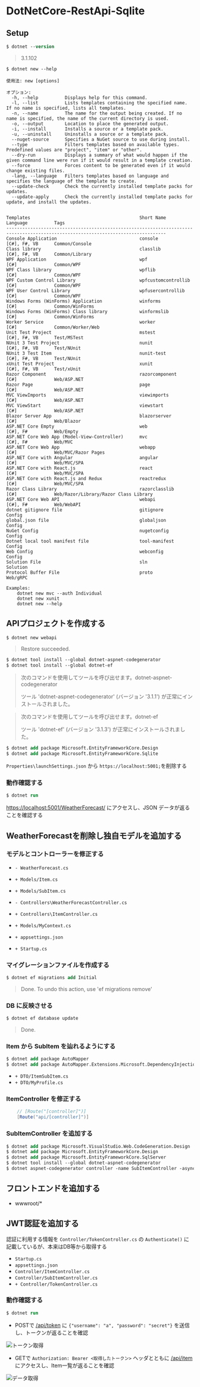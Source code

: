 # DotNetCore-RestApi-Sqlite

## Setup

```ps
$ dotnet --version
```

> 3.1.102

```ps
$ dotnet new --help
```

```
使用法: new [options]

オプション:
  -h, --help          Displays help for this command.
  -l, --list          Lists templates containing the specified name. If no name is specified, lists all templates.
  -n, --name          The name for the output being created. If no name is specified, the name of the current directory is used.
  -o, --output        Location to place the generated output.
  -i, --install       Installs a source or a template pack.
  -u, --uninstall     Uninstalls a source or a template pack.
  --nuget-source      Specifies a NuGet source to use during install.
  --type              Filters templates based on available types. Predefined values are "project", "item" or "other".
  --dry-run           Displays a summary of what would happen if the given command line were run if it would result in a template creation.
  --force             Forces content to be generated even if it would change existing files.
  -lang, --language   Filters templates based on language and specifies the language of the template to create.
  --update-check      Check the currently installed template packs for updates.
  --update-apply      Check the currently installed template packs for update, and install the updates.


Templates                                         Short Name               Language          Tags
----------------------------------------------------------------------------------------------------------------------------------
Console Application                               console                  [C#], F#, VB      Common/Console
Class library                                     classlib                 [C#], F#, VB      Common/Library
WPF Application                                   wpf                      [C#]              Common/WPF
WPF Class library                                 wpflib                   [C#]              Common/WPF
WPF Custom Control Library                        wpfcustomcontrollib      [C#]              Common/WPF
WPF User Control Library                          wpfusercontrollib        [C#]              Common/WPF
Windows Forms (WinForms) Application              winforms                 [C#]              Common/WinForms
Windows Forms (WinForms) Class library            winformslib              [C#]              Common/WinForms
Worker Service                                    worker                   [C#]              Common/Worker/Web
Unit Test Project                                 mstest                   [C#], F#, VB      Test/MSTest
NUnit 3 Test Project                              nunit                    [C#], F#, VB      Test/NUnit
NUnit 3 Test Item                                 nunit-test               [C#], F#, VB      Test/NUnit
xUnit Test Project                                xunit                    [C#], F#, VB      Test/xUnit
Razor Component                                   razorcomponent           [C#]              Web/ASP.NET
Razor Page                                        page                     [C#]              Web/ASP.NET
MVC ViewImports                                   viewimports              [C#]              Web/ASP.NET
MVC ViewStart                                     viewstart                [C#]              Web/ASP.NET
Blazor Server App                                 blazorserver             [C#]              Web/Blazor
ASP.NET Core Empty                                web                      [C#], F#          Web/Empty
ASP.NET Core Web App (Model-View-Controller)      mvc                      [C#], F#          Web/MVC
ASP.NET Core Web App                              webapp                   [C#]              Web/MVC/Razor Pages
ASP.NET Core with Angular                         angular                  [C#]              Web/MVC/SPA
ASP.NET Core with React.js                        react                    [C#]              Web/MVC/SPA
ASP.NET Core with React.js and Redux              reactredux               [C#]              Web/MVC/SPA
Razor Class Library                               razorclasslib            [C#]              Web/Razor/Library/Razor Class Library
ASP.NET Core Web API                              webapi                   [C#], F#          Web/WebAPI
dotnet gitignore file                             gitignore                                  Config
global.json file                                  globaljson                                 Config
NuGet Config                                      nugetconfig                                Config
Dotnet local tool manifest file                   tool-manifest                              Config
Web Config                                        webconfig                                  Config
Solution File                                     sln                                        Solution
Protocol Buffer File                              proto                                      Web/gRPC

Examples:
    dotnet new mvc --auth Individual
    dotnet new xunit
    dotnet new --help
```

## APIプロジェクトを作成する

```ps
$ dotnet new webapi
```

> Restore succeeded.

```ps
$ dotnet tool install --global dotnet-aspnet-codegenerator
$ dotnet tool install --global dotnet-ef
```

> 次のコマンドを使用してツールを呼び出せます。dotnet-aspnet-codegenerator
>
> ツール 'dotnet-aspnet-codegenerator' (バージョン '3.1.1') が正常にインストールされました。

> 次のコマンドを使用してツールを呼び出せます。dotnet-ef
>
> ツール 'dotnet-ef' (バージョン '3.1.3') が正常にインストールされました。

```ps
$ dotnet add package Microsoft.EntityFrameworkCore.Design
$ dotnet add package Microsoft.EntityFrameworkCore.Sqlite
```

`Properties\launchSettings.json` から `https://localhost:5001;`を削除する

### 動作確認する

```ps
$ dotnet run
```

[https://localhost:5001/WeatherForecast/](https://localhost:5001/WeatherForecast/) にアクセスし、JSON データが返ることを確認する

## WeatherForecastを削除し独自モデルを追加する

### モデルとコントローラーを修正する

- `- WeatherForecast.cs`
- `+ Models/Item.cs`
- `+ Models/SubItem.cs`

- `- Controllers\WeatherForecastController.cs`
- `+ Controllers\ItemController.cs`

- `+ Models/MyContext.cs`
- `+ appsettings.json`
- `+ Startup.cs`

### マイグレーションファイルを作成する

```ps
$ dotnet ef migrations add Initial
```

> Done. To undo this action, use 'ef migrations remove'

### DB に反映させる

```ps
$ dotnet ef database update
```

> Done.

### Item から SubItem を辿れるようにする

```ps
$ dotnet add package AutoMapper
$ dotnet add package AutoMapper.Extensions.Microsoft.DependencyInjection
```

- `+ DTO/ItemSubItem.cs`
- `+ DTO/MyProfile.cs`

### ItemController を修正する

```cs
    // [Route("[controller]")]
    [Route("api/[controller]")]
```

### SubItemController を追加する

```ps
$ dotnet add package Microsoft.VisualStudio.Web.CodeGeneration.Design
$ dotnet add package Microsoft.EntityFrameworkCore.Design
$ dotnet add package Microsoft.EntityFrameworkCore.SqlServer
$ dotnet tool install --global dotnet-aspnet-codegenerator
$ dotnet aspnet-codegenerator controller -name SubItemController -async -api -m SubItem -dc MyContext -outDir Controllers
```

## フロントエンドを追加する

* wwwroot/*

## JWT認証を追加する

認証に利用する情報を `Controller/TokenController.cs` の `Authenticate()` に記載しているが、本来はDB等から取得する

* `Startup.cs`
* `appsettings.json`
* `Controller/ItemController.cs`
* `Controller/SubItemController.cs`
* `+ Controller/TokenController.cs`

### 動作確認する

```ps
$ dotnet run
```

* POSTで [/api/token](http://localhost:5000/api/token) に `{"username": "a", "password": "secret"}` を送信し、トークンが返ることを確認

![トークン取得](md-src/rested001.png "トークン取得")

* GETで `Authorization: Bearer <取得したトークン>` ヘッダとともに [/api/item](http://localhost:5000/api/item) にアクセスし、Item一覧が返ることを確認

![データ取得](md-src/rested002.png "データ取得")
